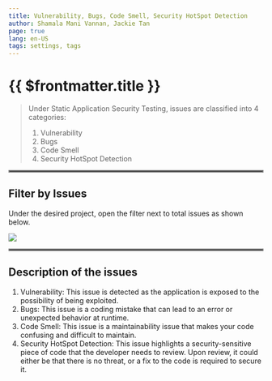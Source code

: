 ```yaml
---
title: Vulnerability, Bugs, Code Smell, Security HotSpot Detection
author: Shamala Mani Vannan, Jackie Tan
page: true
lang: en-US
tags: settings, tags
---
```


<ClientOnly>

# {{ $frontmatter.title }}

> Under Static Application Security Testing, issues are classified into 4 categories:
> 1. Vulnerability
> 2. Bugs
> 3. Code Smell
> 4. Security HotSpot Detection

<hr style="border:2px solid gray" />

## Filter by Issues

Under the desired project, open the filter next to total issues as shown below. 

<div style="flex: 1;">
    <img src="/images/SAST/sast-iac1.png" />
</div>

<hr style="border:2px solid gray" />

## Description of the issues
1. Vulnerability: This issue is detected as the application is exposed to the possibility of being exploited.
2. Bugs: This issue is a coding mistake that can lead to an error or unexpected behavior at runtime.
3. Code Smell: This issue is a maintainability issue that makes your code confusing and difficult to maintain.
4. Security HotSpot Detection: This issue highlights a security-sensitive piece of code that the developer needs to review. Upon review, it could either be that there is no threat, or a fix to the code is required to secure it.


</ClientOnly>